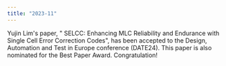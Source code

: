 ```yaml
---
title: "2023-11"
---
```


Yujin Lim's paper, " SELCC: Enhancing MLC Reliability and Endurance with Single Cell Error Correction Codes", has been accepted to the Design, Automation and Test in Europe conference (DATE24). 
This paper is also nominated for the Best Paper Award.
Congratulation!
